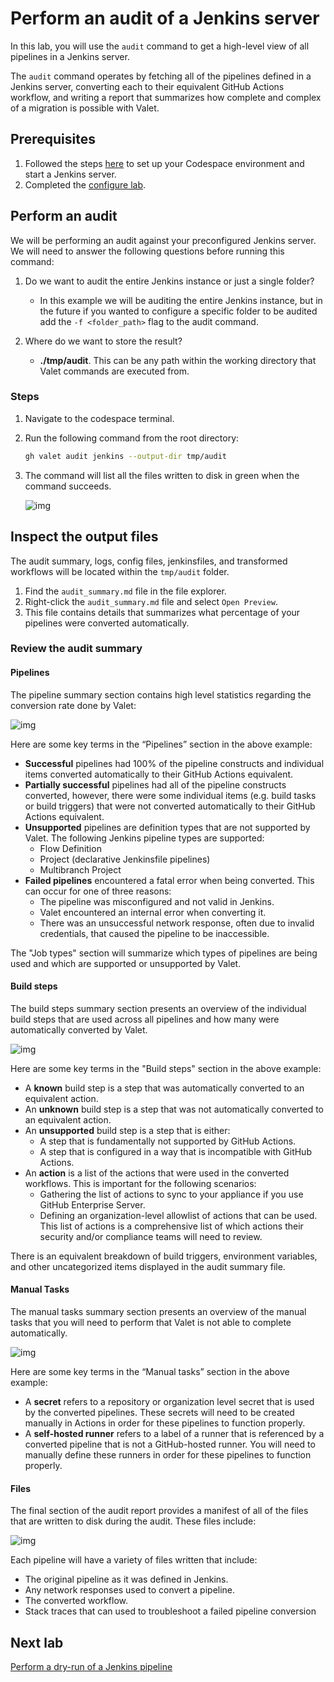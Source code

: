 # Perform an audit of a Jenkins server

In this lab, you will use the `audit` command to get a high-level view of all pipelines in a Jenkins server.

The `audit` command operates by fetching all of the pipelines defined in a Jenkins server, converting each to their equivalent GitHub Actions workflow, and writing a report that summarizes how complete and complex of a migration is possible with Valet.

## Prerequisites

1. Followed the steps [here](./readme.md#configure-your-codespace) to set up your Codespace environment and start a Jenkins server.
2. Completed the [configure lab](./1-configure.md#configuring-credentials).

## Perform an audit

We will be performing an audit against your preconfigured Jenkins server. We will need to answer the following questions before running this command:

1. Do we want to audit the entire Jenkins instance or just a single folder?
    - In this example we will be auditing the entire Jenkins instance, but in the future if you wanted to configure a specific folder to be audited add the `-f <folder_path>` flag to the audit command.

2. Where do we want to store the result?
    - __./tmp/audit__.  This can be any path within the working directory that Valet commands are executed from.

### Steps

1. Navigate to the codespace terminal.
2. Run the following command from the root directory:

    ```bash
    gh valet audit jenkins --output-dir tmp/audit
    ```

3. The command will list all the files written to disk in green when the command succeeds.

    ![img](https://user-images.githubusercontent.com/19557880/184682347-b19760fa-36a6-423e-a445-bb30eda5ac59.png)

## Inspect the output files

The audit summary, logs, config files, jenkinsfiles, and transformed workflows will be located within the `tmp/audit` folder.

1. Find the `audit_summary.md` file in the file explorer.
2. Right-click the `audit_summary.md` file and select `Open Preview`.
3. This file contains details that summarizes what percentage of your pipelines were converted automatically.

### Review the audit summary

#### Pipelines

The pipeline summary section contains high level statistics regarding the conversion rate done by Valet:

  ![img](https://user-images.githubusercontent.com/19557880/184683664-81985baf-5c03-4765-a067-f4023416e3ea.png)

Here are some key terms in the “Pipelines” section in the above example:

- __Successful__ pipelines had 100% of the pipeline constructs and individual items converted automatically to their GitHub Actions equivalent.
- __Partially successful__ pipelines had all of the pipeline constructs converted, however, there were some individual items (e.g. build tasks or build triggers) that were not converted automatically to their GitHub Actions equivalent.
- __Unsupported__ pipelines are definition types that are not supported by Valet. The following Jenkins pipeline types are supported:
  - Flow Definition
  - Project (declarative Jenkinsfile pipelines)
  - Multibranch Project
- __Failed pipelines__ encountered a fatal error when being converted. This can occur for one of three reasons:
  - The pipeline was misconfigured and not valid in Jenkins.
  - Valet encountered an internal error when converting it.
  - There was an unsuccessful network response, often due to invalid credentials, that caused the pipeline to be inaccessible.

The "Job types" section will summarize which types of pipelines are being used and which are supported or unsupported by Valet.

#### Build steps

The build steps summary section presents an overview of the individual build steps that are used across all pipelines and how many were automatically converted by Valet.

  ![img](https://user-images.githubusercontent.com/19557880/184684062-69ab0bde-5e32-45f8-a7dd-ed4655872975.png)

Here are some key terms in the "Build steps" section in the above example:

- A __known__ build step is a step that was automatically converted to an equivalent action.
- An __unknown__ build step is a step that was not automatically converted to an equivalent action.
- An __unsupported__ build step is a step that is either:
  - A step that is fundamentally not supported by GitHub Actions.
  - A step that is configured in a way that is incompatible with GitHub Actions.
- An __action__ is a list of the actions that were used in the converted workflows. This is important for the following scenarios:
  - Gathering the list of actions to sync to your appliance if you use GitHub Enterprise Server.
  - Defining an organization-level allowlist of actions that can be used. This list of actions is a comprehensive list of which actions their security and/or compliance teams will need to review.

There is an equivalent breakdown of build triggers, environment variables, and other uncategorized items displayed in the audit summary file.

#### Manual Tasks

The manual tasks summary section presents an overview of the manual tasks that you will need to perform that Valet is not able to complete automatically.

  ![img](https://user-images.githubusercontent.com/19557880/184684249-9accfd94-c2df-4891-af56-dcff66beb557.png)

Here are some key terms in the “Manual tasks” section in the above example:

- A __secret__ refers to a repository or organization level secret that is used by the converted pipelines. These secrets will need to be created manually in Actions in order for these pipelines to function properly.
- A __self-hosted runner__ refers to a label of a runner that is referenced by a converted pipeline that is not a GitHub-hosted runner. You will need to manually define these runners in order for these pipelines to function properly.

#### Files

The final section of the audit report provides a manifest of all of the files that are written to disk during the audit. These files include:

  ![img](https://user-images.githubusercontent.com/19557880/184684416-b3db774e-4ab8-46e0-91ad-e503632df5cb.png)

Each pipeline will have a variety of files written that include:

- The original pipeline as it was defined in Jenkins.
- Any network responses used to convert a pipeline.
- The converted workflow.
- Stack traces that can used to troubleshoot a failed pipeline conversion

## Next lab

[Perform a dry-run of a Jenkins pipeline](3-dry-run.md)
